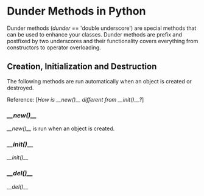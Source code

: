 # Dunder Methods in Python
Dunder methods (_dunder_ == 'double underscore') are special methods that can be used to enhance your classes. Dunder methods are prefix and postfixed by two underscores
and their functionality covers everything from constructors to operator overloading.

## Creation, Initialization and Destruction
The following methods are run automatically when an object is created or destroyed.

Reference: [_How is \_\_new()\_\_ different from \_\_init()\_\_?_]

### _\_\_new()\_\__
_\_\_new()\_\__ is run when an object is created.

### _\_\_init()\_\__
_\_\_init()\_\__

### _\_\_del()\_\__
_\_\_del()\_\__

```Python

```
